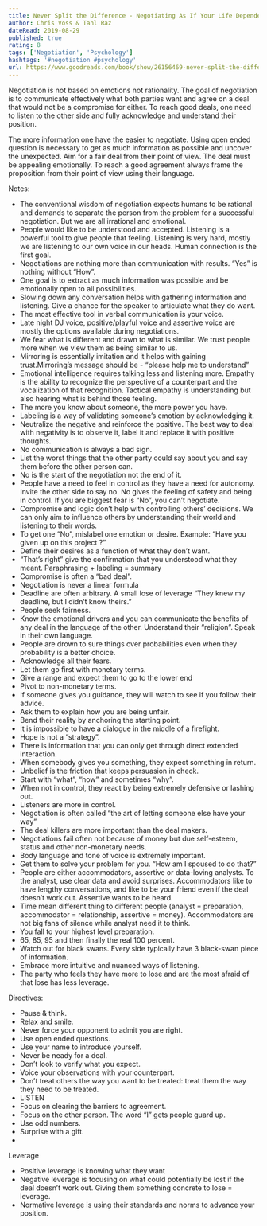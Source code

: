 ```yaml
---
title: Never Split the Difference - Negotiating As If Your Life Depended On It
author: Chris Voss & Tahl Raz 
dateRead: 2019-08-29
published: true
rating: 8
tags: ['Negotiation', 'Psychology']
hashtags: '#negotiation #psychology' 
url: https://www.goodreads.com/book/show/26156469-never-split-the-difference
---
```



Negotiation is not based on emotions not rationality. The goal of negotiation is to communicate effectively what both parties want and agree on a deal that would not be a compromise for either. To reach good deals, one need  to listen to the other side and fully acknowledge and understand their position. 

The more information one have the easier to negotiate. Using open ended question is necessary to get as much information as possible and uncover the unexpected. Aim for a fair deal from their point of view. The deal must be appealing emotionally. To reach a good agreement always frame the proposition from their point of view using their language. 


Notes:
- The conventional wisdom of negotiation expects humans to be rational and demands to separate the person from the problem for a successful negotiation. But we are all irrational and emotional.
- People would like to be understood and accepted. Listening is a powerful tool  to give people that feeling. Listening is very hard, mostly we are listening to our own voice in our heads. Human connection is the first goal.
- Negotiations are nothing more than communication with results. “Yes” is nothing without “How”. 
- One goal is to extract as much information was possible and be emotionally open to all possibilities.
- Slowing down any conversation helps with gathering information and listening. Give a chance for the speaker to articulate what they do want.
- The most effective tool in verbal communication is your voice.
- Late night DJ voice, positive/playful voice and assertive voice are mostly the options available during negotiations. 
- We fear what is different and drawn to what is similar. We trust people more when we view them as being similar to us.
- Mirroring is essentially imitation and it helps with gaining trust.Mirroring’s message should be - “please help me to understand”
- Emotional intelligence requires talking less and listening more. Empathy is the ability to recognize the perspective of a counterpart  and the vocalization of that recognition.  Tactical empathy is understanding but also hearing what is behind those feeling. 
- The more you know about someone, the more power you have.
- Labeling is a way of validating someone’s emotion by acknowledging it. 
- Neutralize the negative and reinforce the positive. The best way to deal with negativity is to observe it, label it and replace it with positive thoughts.
- No communication is always a bad sign.
- List the worst things that the other party could say about you and say them before the other person can.
- No is the start of the negotiation not the end of it.
- People have a need to feel in control as they have a need for autonomy. Invite the other side to say no. No gives the feeling of safety and being in control. If you are biggest fear is “No”, you can’t negotiate. 
- Compromise and logic don’t help with controlling others’ decisions. We can only aim to influence others by understanding their world and listening to their words.
- To get one “No”, mislabel one emotion or desire. Example: “Have you given up on this project ?”
- Define their desires as a function of what they don’t want.
- “That’s right” give the confirmation that you understood what they meant. Paraphrasing + labeling = summary
- Compromise is often a “bad deal”.
- Negotiation is never a linear formula
- Deadline are often arbitrary. A small lose of leverage “They knew my deadline, but I didn’t know theirs.”
- People seek fairness. 
- Know the emotional drivers and you can communicate the benefits of any deal in the language of the other. Understand their “religion”. Speak in their own language.
- People are drown to sure things over probabilities even when they probability is a better choice.
- Acknowledge all their fears.
- Let them go first with monetary terms.
- Give a range and expect them to go to the lower end
- Pivot to non-monetary terms. 
- If someone gives you guidance, they will watch to see if you follow their advice.
- Ask them to explain how you are being unfair.
- Bend their reality by anchoring the starting point. 
- It is impossible to have a dialogue in the middle of a firefight. 
- Hope is not a “strategy”.
- There is information that you can only get through direct extended interaction.
- When somebody gives you something, they expect something in return.
- Unbelief is the friction that keeps persuasion in check.
- Start with “what”, “how” and sometimes “why”.
- When not in control, they react by being extremely defensive or lashing out.
- Listeners are more in control.
- Negotiation is often called “the art of letting someone else have your way”
- The deal killers are more important than the deal makers.
- Negotiations fail often not because of money but due self-esteem, status and other non-monetary needs.
- Body language and tone of voice is extremely important.
- Get them to solve your problem for you. “How am I spoused to do that?”
- People are either accommodators, assertive or data-loving analysts. To the analyst, use clear data and avoid surprises. Accommodators like to have lengthy conversations, and like to be your friend even if the deal doesn’t work out. Assertive wants to be heard. 
- Time mean different thing to different people (analyst = preparation, accommodator = relationship, assertive = money). Accommodators are not big fans of silence while analyst need it to think.
- You fall to your highest level preparation.
- 65, 85, 95 and then finally the real 100 percent. 
- Watch out for black swans. Every side typically have 3 black-swan piece of information.
- Embrace more intuitive and nuanced ways of listening.
- The party who feels they have more to lose and are the most afraid of that lose has less leverage. 

Directives:
- Pause & think.
- Relax and smile.
- Never force your opponent to admit you are right.
- Use open ended questions.
- Use your name to introduce yourself.
- Never be neady for a deal.
- Don’t look to verify what you expect.
- Voice your observations with your counterpart.
- Don’t treat others the way you want to be treated: treat them the way they need to be treated.
- LISTEN
- Focus on clearing the barriers to agreement.
- Focus on the other person. The word “I” gets people guard up.
- Use odd numbers.
- Surprise with a gift.
- 

Leverage
- Positive leverage is knowing what they want
- Negative leverage is focusing on what could potentially be lost if the deal doesn’t work out. Giving them something concrete to lose = leverage.
- Normative leverage is using their standards and norms to advance your position.
